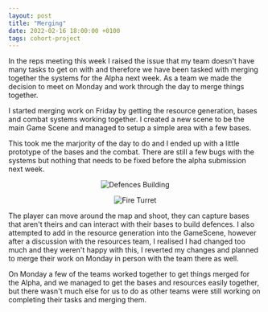 ```yaml
---
layout: post
title: "Merging"
date: 2022-02-16 18:00:00 +0100
tags: cohort-project
---
```


In the reps meeting this week I raised the issue that my team doesn't have many tasks to get on with and therefore we have been tasked with merging together the systems for the Alpha next week. As a team we made the decision to meet on Monday and work through the day to merge things together. 

I started merging work on Friday by getting the resource generation, bases and combat systems working together. I created a new scene to be the main Game Scene and managed to setup a simple area with a few bases. 

This took me the marjority of the day to do and I ended up with a little prototype of the bases and the combat. There are still a few bugs with the systems but nothing that needs to be fixed before the alpha submission next week.

<p align="center">
  <img src="{{site.baseurl}}/assets/cohort-project/defences-building.png" alt="Defences Building"/>
</p> 

<p align="center">
  <img src="{{site.baseurl}}/assets/cohort-project/fire-turret-defence.png" alt="Fire Turret"/>
</p> 

The player can move around the map and shoot, they can capture bases that aren't theirs and can interact with their bases to build defences. I also attempted to add in the resource generation into the GameScene, however after a discussion with the resources team, I realised I had changed too much and they weren't happy with this, I reverted my changes and planned to merge their work on Monday in person with the team there as well. 

On Monday a few of the teams worked together to get things merged for the Alpha, and we managed to get the bases and resources easily together, but there wasn't much else for us to do as other teams were still working on completing their tasks and merging them.